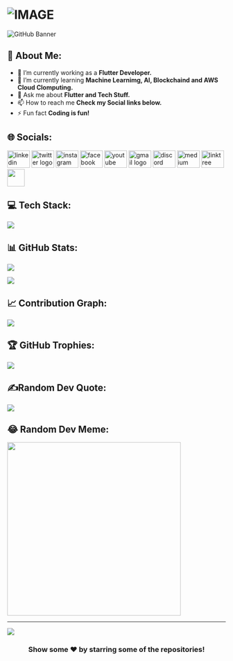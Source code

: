 <h1>
  <picture>
    <source media="(prefers-color-scheme: dark)" srcset="https://readme-typing-svg.demolab.com/?font=Fira+Code&weight=600&size=30&duration=4500&pause=1000&color=FFFFFF&background=301B5D00&vCenter=true&width=435&lines=Hi+👋+I'm+Aakash!">
    <source media="(prefers-color-scheme: light)" srcset="https://readme-typing-svg.demolab.com?font=Fira+Code&weight=600&size=30&duration=4500&pause=1000&color=000000&background=301B5D00&vCenter=true&width=435&lines=Hi+👋+I'm+Aakash!">
    <img alt="IMAGE" src="http://LIGHT_IMAGE_URL.png">
  </picture>
</h1>


<!-- <h2 align="center">A Passionate Flutter Developer from Nepal.</h2>-->

![GitHub Banner](https://user-images.githubusercontent.com/58959408/232639433-cb0aea21-66f0-4508-a771-85e2089c5a87.gif)

## 💫 About Me:
- 🔭 I’m currently working as a **Flutter Developer.**
- 🌱 I’m currently learning **Machine Learnimg, AI, Blockchaind and AWS Cloud Clomputing.**
- 💬 Ask me about **Flutter and Tech Stuff.**
- 📫 How to reach me **Check my Social links below.**
- ⚡ Fun fact **Coding is fun!**


## 🌐 Socials:
<div align="left">
    <a href="https://linkedin.com/in/aakash569" target="_blank">
  <img src="https://raw.githubusercontent.com/maurodesouza/profile-readme-generator/master/src/assets/icons/social/linkedin/default.svg" width="52" height="40" alt="linkedin logo"  /></a>
    <a href="https://twitter.com/aakash569" target="_blank">
  <img src="https://raw.githubusercontent.com/maurodesouza/profile-readme-generator/master/src/assets/icons/social/twitter/default.svg" width="52" height="40" alt="twitter logo"  /></a>
    <a href="https://instagram.com/ig_aakash569" target="_blank">
  <img src="https://raw.githubusercontent.com/maurodesouza/profile-readme-generator/master/src/assets/icons/social/instagram/default.svg" width="52" height="40" alt="instagram logo"  /></a>
    <a href="https://facebook.com/aakash569" target="_blank">
  <img src="https://raw.githubusercontent.com/maurodesouza/profile-readme-generator/master/src/assets/icons/social/facebook/default.svg" width="52" height="40" alt="facebook logo"  /></a>     
    <a href="https://youtube.com/@defconOP" target="_blank">
  <img src="https://raw.githubusercontent.com/maurodesouza/profile-readme-generator/master/src/assets/icons/social/youtube/default.svg" width="52" height="40" alt="youtube logo"  /></a>
    <a href="https://aakashrajbanshi58@gmail.com" target="_blank">
  <img src="https://raw.githubusercontent.com/maurodesouza/profile-readme-generator/master/src/assets/icons/social/gmail/default.svg" width="52" height="40" alt="gmail logo"  /></a>
    <a href="https://discord.com/channels/@notyourdefcon" target="_blank"> 
  <img src="https://raw.githubusercontent.com/maurodesouza/profile-readme-generator/master/src/assets/icons/social/discord/default.svg" width="52" height="40" alt="discord logo"  /></a>
    <a href="https://medium.com/@aakash569" target="_blank">
  <img src="https://raw.githubusercontent.com/maurodesouza/profile-readme-generator/master/src/assets/icons/social/medium/default.svg" width="52" height="40" alt="medium logo"  /></a>
    <a href="https://linktr.ee/aakash569" target="_blank">
  <img src="https://raw.githubusercontent.com/maurodesouza/profile-readme-generator/master/src/assets/icons/social/linktree/default.svg" width="52" height="40" alt="linktree logo"  /></a>
    <a href="https://zaap.bio/aakash569" target="_blank" rel="noreferrer">
  <img src="https://s3-eu-west-1.amazonaws.com/tpd/logos/60e537346fa87d00016b77cc/0x0.png" width="40" />
  </a>
</div>

<!--<img align="right" alt="Coding" width="230" src="https://media.tenor.com/rePDfDWO3XoAAAAd/hacking.gif%22%E2%80%BA">-->


## 💻 Tech Stack:
<div align="left">
  <a href="#">
    <img src="https://skillicons.dev/icons?i=dart,flutter,firebase,postman,photoshop,xd,figma,wordpress,vscode,androidstudio,git,github,linux&theme=dark" />
  </a>
 
</div>

## 📊 GitHub Stats:
![](https://github-readme-stats.vercel.app/api/top-langs/?username=aakashx58&theme=dark&hide_border=false&include_all_commits=true&count_private=true&layout=compact)<br/>
<!--![](https://github-readme-stats.vercel.app/api?username=aakashx58&theme=dark&hide_border=false&include_all_commits=true&count_private=true)<br/>-->
![](https://github-readme-streak-stats.herokuapp.com/?user=aakashx58&theme=dark&hide_border=false)<br/>

## 📈 Contribution Graph:
[![](https://github-readme-activity-graph.vercel.app/graph?username=aakashx58&theme=tokyo-night)](https://github.com/aakashx58/github-readme-activity-graph)

## 🏆 GitHub Trophies:
![](https://github-profile-trophy.vercel.app/?username=aakashx58&theme=radical&no-frame=false&no-bg=true&margin-w=4)


## ✍️Random Dev Quote:
![](https://quotes-github-readme.vercel.app/api?type=vetical&theme=dark)


## 😂 Random Dev Meme:
<img src='https://randommeme-five.vercel.app/' style="height: 400px;"/>

<!--### 🔁:
<img align="center" height="150" src="https://gifdb.com/images/thumbnail/coding-function-repeat-eat-sleep-7zxwkklr847mhchm.webp"  />-->


---
[![](https://visitcount.itsvg.in/api?id=aakashx58&icon=0&color=1)](https://visitcount.itsvg.in)

<div align="center">

### Show some ❤️ by starring some of the repositories!

</div>


###

<!--br clear="both">

<img src="https://raw.githubusercontent.com/maurodesouza/maurodesouza/output/snake.svg" alt="Snake animation" />-->

###
